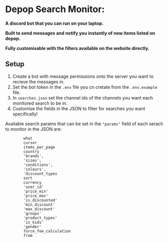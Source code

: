 # Depop Search Monitor:

**A discord bot that you can run on your laptop.**

**Built to send messages and notify you instantly of new items listed on depop.**

**Fully customisable with the filters available on the website directly.**

## Setup

1) Create a bot with message permissions onto the server you want to recieve the messages in.
2) Set the bot token in the `.env` file you cn cretate from the `.env.example` file.
3) In `searches.json` set the channel ids of the channels you want each monitored search to be in.
4) Customise the fields in the JSON to filter for searches you want specifically!

Available search params that can be set in the `"params"` field of each serach to monitor in the JSON are:

            what
            cursor
            items_per_page
            country
            'brands', 
            'sizes', 
            'conditions', 
            'colours', 
            'discount_types
            sort
            currency
            'user_id'
            'price_min'
            'price_max'
            'is_discounted'
            'min_discount'
            'max_discount'
            'groups'
            'product_types'
            'is_kids'
            'gender'
            force_fee_calculation
            from

